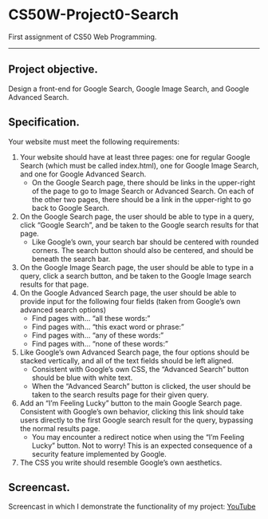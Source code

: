# CS50W-Project0-Search
 First assignment of CS50 Web Programming.
 ___

## Project objective.
Design a front-end for Google Search, Google Image Search, and Google Advanced Search.

## Specification.
Your website must meet the following requirements:

1. Your website should have at least three pages: one for regular Google Search (which must be called index.html), one for Google Image Search, and one for Google Advanced Search.
    + On the Google Search page, there should be links in the upper-right of the page to go to Image Search or Advanced Search. On each of the other two pages, there should be a link in the upper-right to go back to Google Search.
2. On the Google Search page, the user should be able to type in a query, click “Google Search”, and be taken to the Google search results for that page.
    + Like Google’s own, your search bar should be centered with rounded corners. The search button should also be centered, and should be beneath the search bar.
3. On the Google Image Search page, the user should be able to type in a query, click a search button, and be taken to the Google Image search results for that page.
4. On the Google Advanced Search page, the user should be able to provide input for the following four fields (taken from Google’s own advanced search options)
    + Find pages with… “all these words:”
    + Find pages with… “this exact word or phrase:”
    + Find pages with… “any of these words:”
    + Find pages with… “none of these words:”
5. Like Google’s own Advanced Search page, the four options should be stacked vertically, and all of the text fields should be left aligned.
    + Consistent with Google’s own CSS, the “Advanced Search” button should be blue with white text.
    + When the “Advanced Search” button is clicked, the user should be taken to the search results page for their given query.
6. Add an “I’m Feeling Lucky” button to the main Google Search page. Consistent with Google’s own behavior, clicking this link should take users directly to the first Google search result for the query, bypassing the normal results page.
    + You may encounter a redirect notice when using the “I’m Feeling Lucky” button. Not to worry! This is an expected consequence of a security feature implemented by Google.
7. The CSS you write should resemble Google’s own aesthetics.


## Screencast.
Screencast in which I demonstrate the functionality of my project: [YouTube](https://youtu.be/w7RlHrmbdG0)

